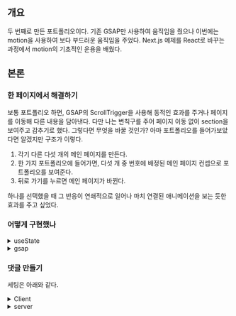 ## 개요 
 두 번째로 만든 포트폴리오이다. 기존 GSAP만 사용하여 움직임을 줬으나 이번에는 motion을 사용하여 보다 부드러운 움직임을 주었다.
 Next.js 예제를 React로 바꾸는 과정에서 motion의 기초적인 운용을 배웠다. 

## 본론

### 한 페이지에서 해결하기 
 보통 포트폴리오 하면, GSAP의 ScrollTrigger을 사용해 동적인 효과를 주거나 페이지를 이동해 다른 내용을 담아낸다. 
 다만 나는 변칙구를 주어 페이지 이동 없이 section을 보여주고 감추기로 했다. 
 그렇다면 무엇을 바꿀 것인가? 아마 포트폴리오를 들어가보았다면 알겠지만 구조가 이렇다. 

 1. 각기 다른 다섯 개의 메인 페이지를 만든다.
 2. 한 가지 포트폴리오에 들어가면, 다섯 개 중 번호에 배정된 메인 페이지 컨셉으로 포트폴리오를 보여준다.
 3. 뒤로 가기를 누르면 메인 페이지가 바뀐다.

 하나를 선택했을 때 그 반응이 연쇄적으로 일어나 마치 연결된 애니메이션을 보는 듯한 효과를 주고 싶었다. 

### 어떻게 구현했나 

<details>
  <summary>useState</summary>
  각 애니메이션을 제어할 useState를 만들었다. 

 1. currentSection은 section1의 메인페이지 위치를 관리한다.
 2. currentPort는 section2의 포트폴리오 위치를 관리한다.
 3. color, textcolor,chatcolor 는 각각 변화하는 backGorund나 color을 포트폴리오에 맞게 변경한다.

 특정 이미지나 nav를 눌렀을 때 useState를 사용하여 계속 새로 색 코드를 바꾸고, 메인페이지와 포트폴리오의 className을 넣어줄 수 있다. 
  
</details>

<details>
  <summary>gsap</summary>
 
  1. gsap.set()을 사용하여 기본 상태를 세팅한다. useEffect를 사용해 color가 변경될 때마다 기본 세팅이 된다.
  2. showPort와 showPort01을 분리한 건 애니메이션이 끝나는 걸 확인한 뒤, Port를 보여주기 위해서이다.
  3. Back 버튼을 누르면 setshow에 false를 넣은 뒤 사라지는 애니메이션을 넣어준다. 이때 바로 메인 화면으로 넘어가면 어색하기 때문에 setTime을 걸어 텀을 주었다.
  4. 각 메인페이지 문구마다 SplitText를 사용했기 때문에 다른 효과를 주었다. 
  
</details>

### 댓글 만들기 
세팅은 아래와 같다. 

<details>
  <summary>Client</summary>
 
 1) axios
 2) firebase
 3) http-proxy-middleware
  
</details>

<details>
  <summary>server</summary>
 
 1) express
 2) mongoose
 3) multer
 4) nodemon
 5) path

이때 package.json의   "scripts"의  "start"는 "node index.js" nodemon index.js로 변경한다. 이러면 서버에 수정사항이 생길 때마다 Teminal에 곧바로 보여주기 때문에 수월히 개발 가능하다. 
  
</details>
 

